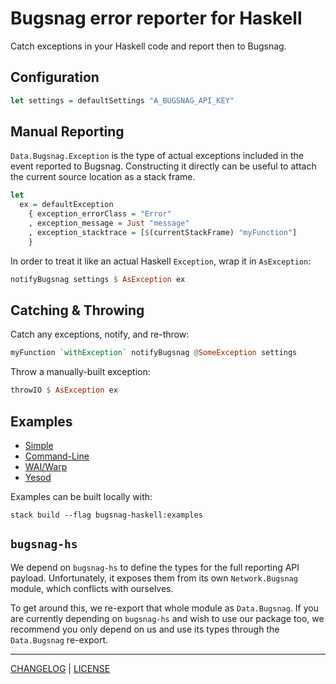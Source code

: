 # Bugsnag error reporter for Haskell

Catch exceptions in your Haskell code and report then to Bugsnag.

## Configuration

```hs
let settings = defaultSettings "A_BUGSNAG_API_KEY"
```

## Manual Reporting

`Data.Bugsnag.Exception` is the type of actual exceptions included in the event
reported to Bugsnag. Constructing it directly can be useful to attach the
current source location as a stack frame.

```hs
let
  ex = defaultException
    { exception_errorClass = "Error"
    , exception_message = Just "message"
    , exception_stacktrace = [$(currentStackFrame) "myFunction"]
    }
```

In order to treat it like an actual Haskell `Exception`, wrap it in
`AsException`:

```hs
notifyBugsnag settings $ AsException ex
```

## Catching & Throwing

Catch any exceptions, notify, and re-throw:

```hs
myFunction `withException` notifyBugsnag @SomeException settings
```

Throw a manually-built exception:

```hs
throwIO $ AsException ex
```

## Examples

- [Simple](./examples/simple/Main.hs)
- [Command-Line](./examples/cli/Main.hs)
- [WAI/Warp](./examples/warp/Main.hs)
- [Yesod](./examples/yesod/Main.hs)

Examples can be built locally with:

```console
stack build --flag bugsnag-haskell:examples
```

## `bugsnag-hs`

We depend on `bugsnag-hs` to define the types for the full reporting API
payload. Unfortunately, it exposes them from its own `Network.Bugsnag` module,
which conflicts with ourselves.

To get around this, we re-export that whole module as `Data.Bugsnag`. If you are
currently depending on `bugsnag-hs` and wish to use our package too, we
recommend you only depend on us and use its types through the `Data.Bugsnag`
re-export.

---

[CHANGELOG](./CHANGELOG.md) | [LICENSE](./LICENSE)

